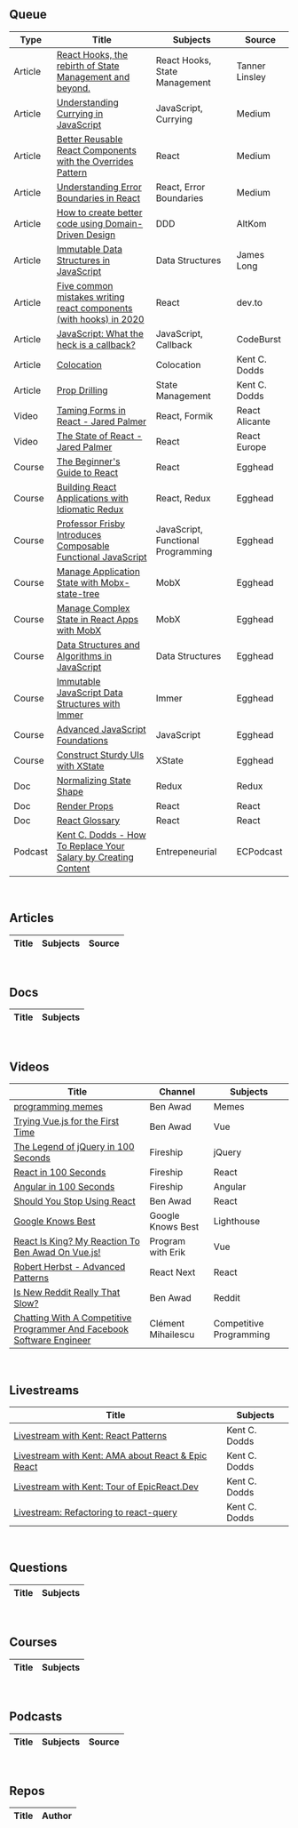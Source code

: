 ## Queue
| Type | Title | Subjects | Source |
|------|-------|----------|--------|
|Article|[React Hooks, the rebirth of State Management and beyond.](https://tannerlinsley.com/blog/react-hooks-the-rebirth-of-state-management)|React Hooks, State Management|Tanner Linsley|
|Article|[Understanding Currying in JavaScript](https://blog.bitsrc.io/understanding-currying-in-javascript-ceb2188c339)|JavaScript, Currying|Medium|
|Article|[Better Reusable React Components with the Overrides Pattern](https://medium.com/@dschnr/better-reusable-react-components-with-the-overrides-pattern-9eca2339f646)|React|Medium|
|Article|[Understanding Error Boundaries in React](https://blog.bitsrc.io/understanding-error-boundaries-in-react-e58f15ae1f38)|React, Error Boundaries|Medium|
|Article|[How to create better code using Domain-Driven Design](https://altkomsoftware.pl/en/blog/create-better-code-using-domain-driven-design/)|DDD|AltKom|
|Article|[Immutable Data Structures in JavaScript](https://jlongster.com/Using-Immutable-Data-Structures-in-JavaScript)|Data Structures|James Long|
|Article|[Five common mistakes writing react components (with hooks) in 2020](https://dev.to/lowe1111/five-common-mistakes-writing-react-components-with-hooks-in-2020-2ac3)|React|dev.to|
|Article|[JavaScript: What the heck is a callback?](https://codeburst.io/javascript-what-the-heck-is-a-callback-aba4da2deced)|JavaScript, Callback|CodeBurst|
|Article|[Colocation](https://kentcdodds.com/blog/colocation)|Colocation|Kent C. Dodds|
|Article|[Prop Drilling](https://kentcdodds.com/blog/prop-drilling)|State Management|Kent C. Dodds|
|Video|[Taming Forms in React - Jared Palmer](https://www.youtube.com/watch?v=oiNtnehlaTo)|React, Formik|React Alicante|
|Video|[The State of React - Jared Palmer](https://www.youtube.com/watch?v=u_0ZMiQZr0k)|React|React Europe|
|Course|[The Beginner's Guide to React](https://egghead.io/courses/the-beginner-s-guide-to-react)|React|Egghead|
|Course|[Building React Applications with Idiomatic Redux](https://egghead.io/courses/building-react-applications-with-idiomatic-redux)|React, Redux|Egghead|
|Course|[Professor Frisby Introduces Composable Functional JavaScript](https://egghead.io/courses/professor-frisby-introduces-composable-functional-javascript)|JavaScript, Functional Programming|Egghead|
|Course|[Manage Application State with Mobx-state-tree](https://egghead.io/courses/manage-application-state-with-mobx-state-tree)|MobX|Egghead|
|Course|[Manage Complex State in React Apps with MobX](https://egghead.io/courses/manage-complex-state-in-react-apps-with-mobx)|MobX|Egghead|
|Course|[Data Structures and Algorithms in JavaScript](https://egghead.io/courses/data-structures-and-algorithms-in-javascript)|Data Structures|Egghead|
|Course|[Immutable JavaScript Data Structures with Immer](https://egghead.io/courses/immutable-javascript-data-structures-with-immer)|Immer|Egghead|
|Course|[Advanced JavaScript Foundations](https://egghead.io/courses/advanced-javascript-foundations)|JavaScript|Egghead|
|Course|[Construct Sturdy UIs with XState](https://egghead.io/courses/construct-sturdy-uis-with-xstate)|XState|Egghead|
|Doc|[Normalizing State Shape](https://redux.js.org/recipes/structuring-reducers/normalizing-state-shape/)|Redux|Redux|
|Doc|[Render Props](https://reactjs.org/docs/render-props.html)|React|React|
|Doc|[React Glossary](https://reactjs.org/docs/glossary.html)|React|React|
|Podcast|[Kent C. Dodds - How To Replace Your Salary by Creating Content](https://www.ecpodcast.io/episodes/19-kent-c-dodds-how-to-replace-your-salary-by-creating-content)|Entrepeneurial|ECPodcast|

&nbsp;&nbsp;&nbsp;

## Articles

| Title | Subjects | Source |
|-------|---------|--------|

&nbsp;&nbsp;&nbsp;

## Docs
| Title | Subjects |
|-------|----------|

&nbsp;&nbsp;&nbsp;

## Videos
| Title | Channel | Subjects |
|-------|---------| ---------|
|[programming memes](https://www.youtube.com/watch?v=6i-cagHpBcs)|Ben Awad|Memes|
|[Trying Vue.js for the First Time](https://www.youtube.com/watch?v=3OhLUYNw0TI)|Ben Awad|Vue|
|[The Legend of jQuery in 100 Seconds](https://www.youtube.com/watch?v=UU-GebNqdbg)|Fireship|jQuery|
|[React in 100 Seconds](https://www.youtube.com/watch?v=Tn6-PIqc4UM)|Fireship|React|
|[Angular in 100 Seconds](https://www.youtube.com/watch?v=Ata9cSC2WpM)|Fireship|Angular|
|[Should You Stop Using React](https://www.youtube.com/watch?v=PJ0QSJpJn2U)|Ben Awad|React|
|[Google Knows Best](https://www.youtube.com/watch?v=KfU2mPwVE8E)|Google Knows Best|Lighthouse|
|[React Is King? My Reaction To Ben Awad On Vue.js!](https://www.youtube.com/watch?v=YXvZZh6ctvE)|Program with Erik|Vue|
|[Robert Herbst - Advanced Patterns](https://www.youtube.com/watch?v=GjkIxno8bik)|React Next|React|
|[Is New Reddit Really That Slow?](https://www.youtube.com/watch?v=4jkSiIBDDZ8)|Ben Awad|Reddit|
|[Chatting With A Competitive Programmer And Facebook Software Engineer](https://www.youtube.com/watch?v=9ki1-xe6XzU)|Clément Mihailescu|Competitive Programming|

&nbsp;&nbsp;&nbsp;

## Livestreams
| Title | Subjects |
|-------|---------|
|[Livestream with Kent: React Patterns](https://www.youtube.com/watch?v=WV0UUcSPk-0)|Kent C. Dodds|
|[Livestream with Kent: AMA about React & Epic React](https://www.youtube.com/watch?v=gl4X59r6FnE)|Kent C. Dodds|
|[Livestream with Kent: Tour of EpicReact.Dev](https://www.youtube.com/watch?v=U-DFEZXbnkE)|Kent C. Dodds|
|[Livestream: Refactoring to react-query](https://www.youtube.com/watch?v=eEKn8UJfYgc)|Kent C. Dodds


&nbsp;&nbsp;&nbsp;

## Questions
| Title | Subjects |
|-------|---------|


&nbsp;&nbsp;&nbsp;

## Courses
| Title | Subjects |
|-------|---------|


&nbsp;&nbsp;&nbsp;

## Podcasts
| Title | Subjects | Source |
|-------|---------|--------|


&nbsp;&nbsp;&nbsp;

## Repos
| Title | Author |
|-------|--------|


